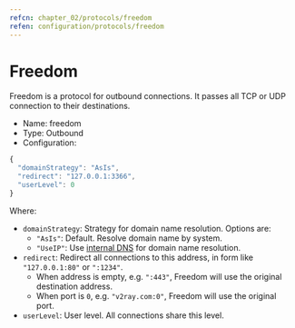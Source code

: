 ```yaml
---
refcn: chapter_02/protocols/freedom
refen: configuration/protocols/freedom
---
```

# Freedom

Freedom is a protocol for outbound connections. It passes all TCP or UDP connection to their destinations.

* Name: freedom
* Type: Outbound
* Configuration:

```javascript
{
  "domainStrategy": "AsIs",
  "redirect": "127.0.0.1:3366",
  "userLevel": 0
}
```

Where:

* `domainStrategy`: Strategy for domain name resolution. Options are: 
  * `"AsIs"`: Default. Resolve domain name by system.
  * `"UseIP"`: Use [internal DNS](../dns.md) for domain name resolution.
* `redirect`: Redirect all connections to this address, in form like `"127.0.0.1:80"` or `":1234"`. 
  * When address is empty, e.g. `":443"`, Freedom will use the original destination address.
  * When port is `0`, e.g. `"v2ray.com:0"`, Freedom will use the original port.
* `userLevel`: User level. All connections share this level.